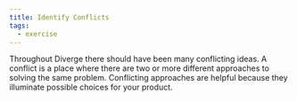 ```yaml
---
title: Identify Conflicts
tags:
  - exercise
---
```

Throughout Diverge there should have been many conflicting ideas. A conflict is a place where there are two or more different approaches to solving the same problem. Conflicting approaches are helpful because they illuminate possible choices for your product.